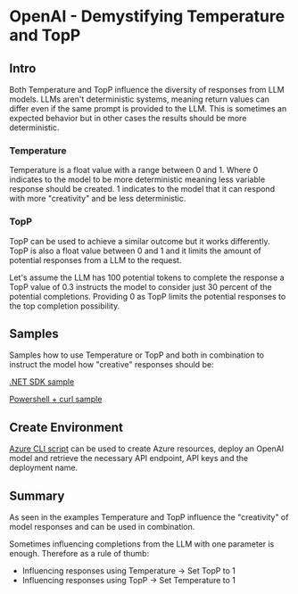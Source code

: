 # OpenAI - Demystifying Temperature and TopP

## Intro

Both Temperature and TopP influence the diversity of responses from LLM models. LLMs aren't deterministic systems, meaning return values can differ even if the same prompt is provided to the LLM. This is sometimes an expected behavior but in other cases the results should be more deterministic.

### Temperature

Temperature is a float value with a range between 0 and 1. Where 0 indicates to the model to be more deterministic meaning less variable response should be created. 1 indicates to the model that it can respond with more "creativity" and be less deterministic.

### TopP

TopP can be used to achieve a similar outcome but it works differently. TopP is also a float value between 0 and 1 and it limits the amount of potential responses from a LLM to the request.

Let's assume the LLM has 100 potential tokens to complete the response a TopP value of 0.3 instructs the model to consider just 30 percent of the potential completions. Providing 0 as TopP limits the potential responses to the top completion possibility.

## Samples

Samples how to use Temperature or TopP and both in combination to instruct the model how "creative" responses should be:

[.NET SDK sample](./src/Notebook/DotNetSDK.ipynb)

[Powershell + curl sample](./src/Notebook/PSCurl.ipynb)

## Create Environment

[Azure CLI script](./src/CreateEnv/CreateEnv.azcli) can be used to create Azure resources, deploy an OpenAI model and retrieve the necessary API endpoint, API keys and the deployment name.

## Summary

As seen in the examples Temperature and TopP influence the "creativity" of model responses and can be used in combination.

Sometimes influencing completions from the LLM with one parameter is enough. Therefore as a rule of thumb:

- Influencing responses using Temperature -> Set TopP to 1
- Influencing responses using TopP -> Set Temperature to 1
